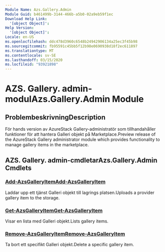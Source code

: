 ```yaml
---
Module Name: Azs.Gallery.Admin
Module Guid: b461499b-3144-466b-a5b0-02a9eb59f1ec
Download Help Link:
  '[object Object]': 
Help Version:
  '[object Object]': 
Locale: en-US
ms.openlocfilehash: ddc478d3960c6548b24942906134a25ec3f45b98
ms.sourcegitcommit: fb95591c45bb5f12b98e0690938d18f2ec611897
ms.translationtype: MT
ms.contentlocale: sv-SE
ms.lasthandoff: 03/15/2020
ms.locfileid: "93921898"
---
```

# <span data-ttu-id="dc473-101">AZS. Gallery. admin-modul</span><span class="sxs-lookup"><span data-stu-id="dc473-101">Azs.Gallery.Admin Module</span></span>
## <span data-ttu-id="dc473-102">Problembeskrivning</span><span class="sxs-lookup"><span data-stu-id="dc473-102">Description</span></span>
<span data-ttu-id="dc473-103">För hands version av AzureStack Gallery-administratör som tillhandahåller funktioner för att hantera Galleri objekt på Marketplace.</span><span class="sxs-lookup"><span data-stu-id="dc473-103">Preview release of the AzureStack Gallery administrator module which provides functionality to manage gallery items in the marketplace.</span></span>

## <span data-ttu-id="dc473-104">AZS. Gallery. admin-cmdletar</span><span class="sxs-lookup"><span data-stu-id="dc473-104">Azs.Gallery.Admin Cmdlets</span></span>
### [<span data-ttu-id="dc473-105">Add-AzsGalleryItem</span><span class="sxs-lookup"><span data-stu-id="dc473-105">Add-AzsGalleryItem</span></span>](Add-AzsGalleryItem.md)
<span data-ttu-id="dc473-106">Laddar upp ett tjänst Galleri objekt till lagrings platsen.</span><span class="sxs-lookup"><span data-stu-id="dc473-106">Uploads a provider gallery item to the storage.</span></span>

### [<span data-ttu-id="dc473-107">Get-AzsGalleryItem</span><span class="sxs-lookup"><span data-stu-id="dc473-107">Get-AzsGalleryItem</span></span>](Get-AzsGalleryItem.md)
<span data-ttu-id="dc473-108">Visar en lista med Galleri objekt.</span><span class="sxs-lookup"><span data-stu-id="dc473-108">Lists gallery items.</span></span>

### [<span data-ttu-id="dc473-109">Remove-AzsGalleryItem</span><span class="sxs-lookup"><span data-stu-id="dc473-109">Remove-AzsGalleryItem</span></span>](Remove-AzsGalleryItem.md)
<span data-ttu-id="dc473-110">Ta bort ett specifikt Galleri objekt.</span><span class="sxs-lookup"><span data-stu-id="dc473-110">Delete a specific gallery item.</span></span>

